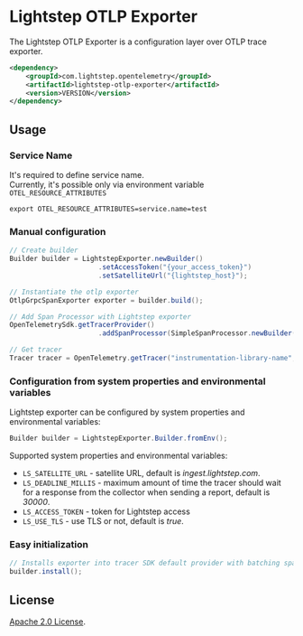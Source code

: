# Lightstep OTLP Exporter

The Lightstep OTLP Exporter is a configuration layer over OTLP trace exporter.

```xml
<dependency>
    <groupId>com.lightstep.opentelemetry</groupId>
    <artifactId>lightstep-otlp-exporter</artifactId>
    <version>VERSION</version>
</dependency>
```

## Usage

### Service Name

It's required to define service name.  
Currently, it's possible only via environment variable `OTEL_RESOURCE_ATTRIBUTES`

```shell script
export OTEL_RESOURCE_ATTRIBUTES=service.name=test
```

### Manual configuration

```java
// Create builder
Builder builder = LightstepExporter.newBuilder()
                      .setAccessToken("{your_access_token}")
                      .setSatelliteUrl("{lightstep_host}");

// Instantiate the otlp exporter
OtlpGrpcSpanExporter exporter = builder.build();

// Add Span Processor with Lightstep exporter
OpenTelemetrySdk.getTracerProvider()
                      .addSpanProcessor(SimpleSpanProcessor.newBuilder(exporter).build());

// Get tracer
Tracer tracer = OpenTelemetry.getTracer("instrumentation-library-name","1.0.0");
```

### Configuration from system properties and environmental variables

Lightstep exporter can be configured by system properties and environmental variables:

```java
Builder builder = LightstepExporter.Builder.fromEnv();
```

Supported system properties and environmental variables:

* `LS_SATELLITE_URL` - satellite URL, default is _ingest.lightstep.com_.
* `LS_DEADLINE_MILLIS` - maximum amount of time the tracer should wait for a response from the collector when sending a report, default is _30000_.
* `LS_ACCESS_TOKEN` - token for Lightstep access
* `LS_USE_TLS` - use TLS or not, default is _true_.

### Easy initialization

```java
// Installs exporter into tracer SDK default provider with batching span processor.
builder.install();
```

## License

[Apache 2.0 License](../LICENSE).
